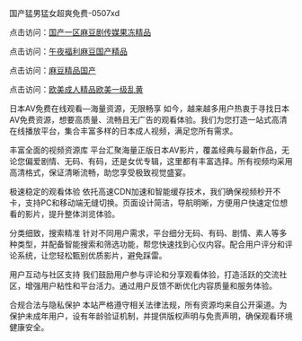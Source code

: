国产猛男猛女超爽免费-0507xd


点击访问：<a href="https://bsdf-5f5.pages.dev/">国产一区麻豆剧传媒果冻精品</a>

点击访问：<a href="https://gda-c7m.pages.dev/">午夜福利麻豆国产精品</a>

点击访问：<a href="https://cfad.pages.dev/">麻豆精品国产</a>

点击访问：<a href="https://vassv.pages.dev/">欧美成人精品欧美一级乱黄</a>

日本AV免费在线观看—海量资源，无限畅享
如今，越来越多用户热衷于寻找日本AV免费资源，想要高质量、流畅且无广告的观看体验。我们为您打造一站式高清在线播放平台，集合丰富多样的日本成人视频，满足您所有需求。

丰富全面的视频资源库
平台汇聚海量正版日本AV影片，覆盖经典与最新作品，无论您偏爱剧情、无码、有码，还是女优专辑，这里都有丰富选择。所有视频均采用高清格式，保证清晰流畅，助您享受极致视觉盛宴。

极速稳定的观看体验
依托高速CDN加速和智能缓存技术，我们确保视频秒开不卡，支持PC和移动端无缝切换。页面设计简洁，导航明晰，方便用户快速定位想看的影片，提升整体浏览体验。

分类细致，搜索精准
针对不同用户需求，平台细分无码、有码、剧情、素人等多种类型，并配备智能搜索和筛选功能，帮您快速找到心仪内容。配合用户评分和评论系统，让您轻松甄别优质影片，避免踩雷。

用户互动与社区支持
我们鼓励用户参与评论和分享观看体验，打造活跃的交流社区，增强用户粘性和平台活力。通过用户反馈不断优化内容质量和服务体验。

合规合法与隐私保护
本站严格遵守相关法律法规，所有资源均来自公开渠道。为保护未成年用户，设有年龄验证机制，并提供版权声明与免责声明，确保观看环境健康安全。

<span style="display:none;">[Canonical link](https://github.com/564duanx/46116 ）</span>
